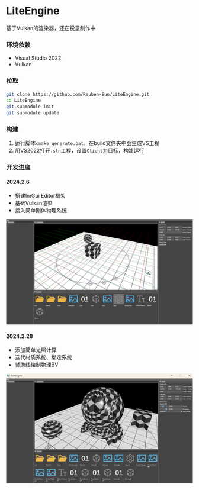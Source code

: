 # LiteEngine

基于Vulkan的渲染器，还在锐意制作中

### 环境依赖

- Visual Studio 2022
- Vulkan

### 拉取

```bash
git clone https://github.com/Reuben-Sun/LiteEngine.git
cd LiteEngine
git submodule init
git submodule update
```



### 构建

1. 运行脚本`cmake_generate.bat`，在build文件夹中会生成VS工程
2. 用VS2022打开`.sln`工程，设置`Client`为目标，构建运行

### 开发进度

#### 2024.2.6

- 搭建ImGui Editor框架
- 基础Vulkan渲染
- 接入简单刚体物理系统

![24_2_6](Doc/24_2_6.png)

#### 2024.2.28

- 添加简单光照计算
- 迭代材质系统、绑定系统
- 辅助线绘制物理BV

![24_2_28](Doc/24_2_28.png)
